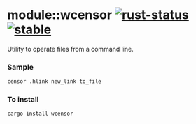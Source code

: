 # module::wcensor [![rust-status](https://github.com/Wandalen/wTools/actions/workflows/ToolsRustPush.yml/badge.svg)](https://github.com/Wandalen/wTools/actions/workflows/ToolsRustPush.yml) [![stable](https://img.shields.io/badge/stability-stable-brightgreen.svg)](https://github.com/emersion/stability-badges#stable)

Utility to operate files from a command line.

### Sample

```sh
censor .hlink new_link to_file
```

### To install

```sh
cargo install wcensor
```
